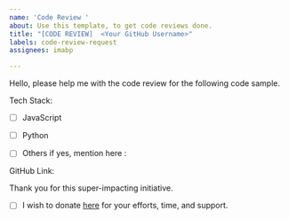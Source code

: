 ```yaml
---
name: 'Code Review '
about: Use this template, to get code reviews done.
title: "[CODE REVIEW]  <Your GitHub Username>"
labels: code-review-request
assignees: imabp

---
```


Hello, please help me with the code review for the following code sample.

Tech Stack: 
- [ ] JavaScript
- [ ] Python
- [ ] Others if yes, mention here : 


GitHub Link: 


Thank you for this super-impacting initiative.
- [ ] I wish to donate [here](https://www.buymeacoffee.com/imabp) for your efforts, time, and support.

